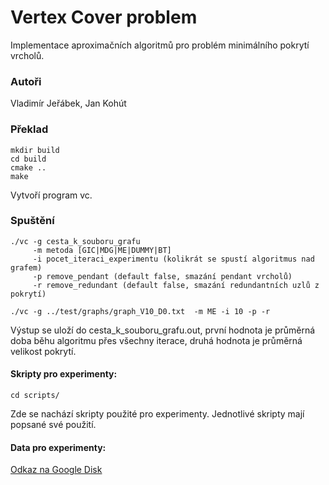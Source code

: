 # Vertex Cover problem

Implementace aproximačních algoritmů pro problém minimálního pokrytí vrcholů.

### Autoři
Vladimír Jeřábek, Jan Kohút


### Překlad 

```
mkdir build
cd build 
cmake ..
make
```

Vytvoří program vc.

### Spuštění

```
./vc -g cesta_k_souboru_grafu
     -m metoda [GIC|MDG|ME|DUMMY|BT]
     -i pocet_iteraci_experimentu (kolikrát se spustí algoritmus nad grafem)
     -p remove_pendant (default false, smazání pendant vrcholů)
     -r remove_redundant (default false, smazání redundantních uzlů z pokrytí)
     
./vc -g ../test/graphs/graph_V10_D0.txt  -m ME -i 10 -p -r
```

Výstup se uloží do cesta_k_souboru_grafu.out, první hodnota je průměrná doba 
běhu algoritmu přes všechny iterace, druhá hodnota je průměrná velikost pokrytí.



#### Skripty pro experimenty:

```
cd scripts/
```

Zde se nachází skripty použité pro experimenty.
Jednotlivé skripty mají popsané své použití.

#### Data pro experimenty:
[Odkaz na Google Disk](https://drive.google.com/drive/folders/1QymWQCwExOFlnKIJnHOJLz4HCFZkdgE_?usp=sharing)


